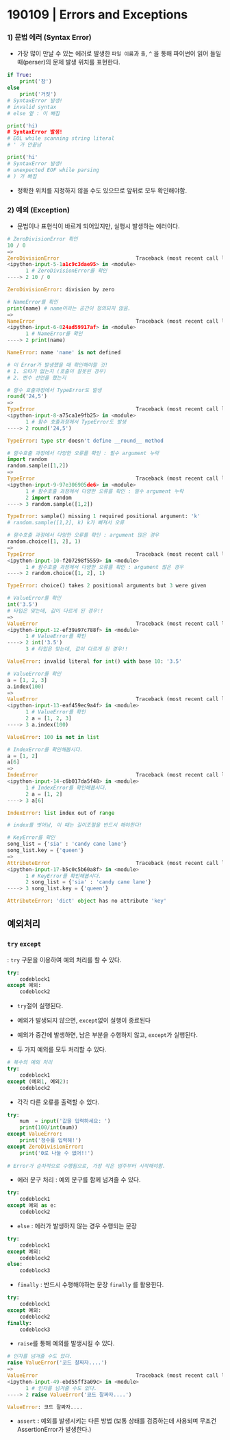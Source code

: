 # 190109 | Errors and Exceptions

### 1) 문법 에러 (Syntax Error)

* 가장 많이 만날 수 있는 에러로 발생한 `파일 이름`과 `줄`, `^` 을 통해 파이썬이 읽어 들일 때(perser)의 문제 발생 위치를 표현한다.

```python
if True:
    print('참')
else 
	print('거짓')
# SyntaxError 발생!
# invalid syntax 
# else 옆 : 이 빠짐
```

```python
print('hi)
# SyntaxError 발생!
# EOL while scanning string literal
# ' 가 안끝남
```

```python
print('hi'
# SyntaxError 발생!
# unexpected EOF while parsing
# ) 가 빠짐
```

*  정확한 위치를 지정하지 않을 수도 있으므로 앞뒤로 모두 확인해야함.

### 2) 예외 (Exception)

* 문법이나 표현식이 바르게 되어있지만, 실행시 발생하는 에러이다.

```python
# ZeroDivisionError 확인
10 / 0
=>
ZeroDivisionError                         Traceback (most recent call last)
<ipython-input-5-1a1c9c3dae95> in <module>
      1 # ZeroDivisionError를 확인
----> 2 10 / 0

ZeroDivisionError: division by zero
```

```python
# NameError를 확인
print(name) # name이라는 공간이 정의되지 않음.
=>
NameError                                 Traceback (most recent call last)
<ipython-input-6-024ad59917af> in <module>
      1 # NameError를 확인
----> 2 print(name)

NameError: name 'name' is not defined

# 이 Error가 발생했을 때 확인해야할 것!
# 1. 오타가 없는지 (호출이 잘못된 경우)
# 2. 변수 선언을 했는지
```

``` python
# 함수 호출과정에서 TypeError도 발생
round('24,5')
=>
TypeError                                 Traceback (most recent call last)
<ipython-input-8-a75ca1e9fb25> in <module>
      1 # 함수 호출과정에서 TypeError도 발생
----> 2 round('24,5')

TypeError: type str doesn't define __round__ method
```

```python
# 함수호출 과정에서 다양한 오류를 확인 : 필수 argument 누락 
import random
random.sample([1,2])
=>
TypeError                                 Traceback (most recent call last)
<ipython-input-9-97e306905de6> in <module>
      1 # 함수호출 과정에서 다양한 오류를 확인 : 필수 argument 누락
      2 import random
----> 3 random.sample([1,2])

TypeError: sample() missing 1 required positional argument: 'k'
# random.sample([1,2], k) k가 빠져서 오류
```

```python
# 함수호출 과정에서 다양한 오류를 확인 : argument 많은 경우
random.choice([1, 2], 1)
=>
TypeError                                 Traceback (most recent call last)
<ipython-input-10-f207298f5559> in <module>
      1 # 함수호출 과정에서 다양한 오류를 확인 : argument 많은 경우
----> 2 random.choice([1, 2], 1)

TypeError: choice() takes 2 positional arguments but 3 were given
```

``` python
# ValueError를 확인
int('3.5')
# 타입은 맞는데, 값이 다르게 된 경우!!
=>
ValueError                                Traceback (most recent call last)
<ipython-input-12-ef39a97c788f> in <module>
      1 # ValueError를 확인
----> 2 int('3.5')
      3 # 타입은 맞는데, 값이 다르게 된 경우!!

ValueError: invalid literal for int() with base 10: '3.5'

```

```python
# ValueError를 확인
a = [1, 2, 3]
a.index(100)
=>
ValueError                                Traceback (most recent call last)
<ipython-input-13-eaf459ec9a4f> in <module>
      1 # ValueError를 확인
      2 a = [1, 2, 3]
----> 3 a.index(100)

ValueError: 100 is not in list
```

```python
# IndexError를 확인해봅시다.
a = [1, 2]
a[6]
=>
IndexError                                Traceback (most recent call last)
<ipython-input-14-c6b017da5f48> in <module>
      1 # IndexError를 확인해봅시다.
      2 a = [1, 2]
----> 3 a[6]

IndexError: list index out of range

# index를 벗어남, 이 때는 길이조절을 반드시 해야한다!
```

```python
# KeyError를 확인
song_list = {'sia' : 'candy cane lane'}
song_list.key = {'queen'}
=>
AttributeError                            Traceback (most recent call last)
<ipython-input-17-b5c0c5b60a8f> in <module>
      1 # KeyError를 확인해봅시다.
      2 song_list = {'sia' : 'candy cane lane'}
----> 3 song_list.key = {'queen'}

AttributeError: 'dict' object has no attribute 'key'
```

## 예외처리

### `try` `except`

: `try` 구문을 이용하여 예외 처리를 할 수 있다.

```python
try:
    codeblock1
except 예외:
    codeblock2
```

- `try`절이 실행된다.
- 예외가 발생되지 않으면, `except`없이 실행이 종료된다
- 예외가 중간에 발생하면, 남은 부분을 수행하지 않고, `except`가 실행된다.

- 두 가지 예외를 모두 처리할 수 있다.

```python
# 복수의 예외 처리
try:
    codeblock1
except (예외1, 예외2):
    codeblock2
```

* 각각 다른 오류를 출력할 수 있다.

```python
try:
    num  = input('값을 입력하세요: ')
    print(100/int(num))
except ValueError:
    print('정수를 입력해!')
except ZeroDivisionError:
    print('0로 나눌 수 없어!!')
    
# Error가 순차적으로 수행됨으로, 가장 작은 범주부터 시작해야함.
```

* 에러 문구 처리 : 예외 문구를 함께 넘겨줄 수 있다.

```python
try:
    codeblock1
except 예외 as e:
    codeblock2
```

* `else` : 에러가 발생하지 않는 경우 수행되는 문장

```python
try:
    codeblock1
except 예외:
    codeblock2
else:
    codeblock3
```

* `finally` : 반드시 수행해야하는 문장 `finally` 를 활용한다.

```python
try:
    codeblock1
except 예외:
    codeblock2
finally:
    codeblock3
```

* `raise`를 통해 예외를 발생시킬 수 있다.

```python
# 인자를 넘겨줄 수도 있다.
raise ValueError('코드 잘짜자....')
=>
ValueError                                Traceback (most recent call last)
<ipython-input-49-ebd55ff3a09c> in <module>
      1 # 인자를 넘겨줄 수도 있다.
----> 2 raise ValueError('코드 잘짜자....')

ValueError: 코드 잘짜자....
```

* `assert` : 예외를 발생시키는 다른 방법 (보통 상태를 검증하는데 사용되며 무조건 AssertionError가 발생한다.)